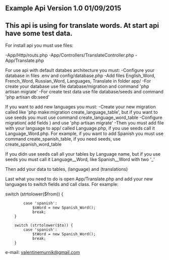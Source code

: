 Example Api Version 1.0 01/09/2015
----------------------------------

This api is using for translate words.
At start api have some test data.
--------------------------------
For install api you must use files:

-App/Http/routs.php
-App/Controllers/TranslateController.php
-App/Translate.php


For use api with default databes architecture you must:
-Configure your database in files .env and config/database.php
-Add files English_Word, French_Word, Russian_Word, Languages, Translate in folder app/
-For create your database use file database/migration and command 'php artisan migrate'
-For create test data use file database/seeds and command 'php artisan db:seed'


If you want to add new languages you must:
-Create your new migration called like 'php make:migration create_language_table',
but if you want to use seeds you must use command create_language_word_table
-Configure migration( add fields ) and use 'php artisan migrate'
-Then you must add file with your language to app/ called Language.php, if you use seeds call it Language_Word.php. 
For example, if you want to add Spanish you must use command create_spanish_table, if you need seeds, use create_spanish_word_table

If you didn use seeds call all your tables by Language name, but if you use seeds you must call it Language__Word, like Spanish__Word 
with two '_'

Then add your data to tables, (language) and (translations)

Last what you need to do is open App/Translate.php and add your new languages to switch fields and call class.
For example: 

switch (strtolower($from)) {
            
            case 'spanish':
                $sWord = new Spanish_Word();
                break;
        }

        switch (strtolower($to)) {
            case 'spanish':
                $tWord = new Spanish_Word();
                break;
        }


e-mail: valentinemurnik@gmail.com
